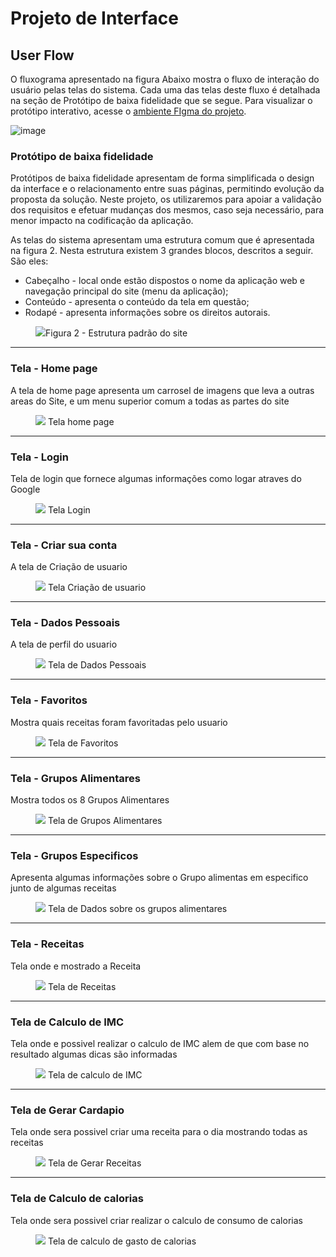 
# Projeto de Interface

## User Flow

O fluxograma apresentado na figura Abaixo mostra o fluxo de interação do usuário pelas telas do sistema. Cada uma das telas deste fluxo é detalhada na seção de Protótipo de baixa fidelidade que se segue. Para visualizar o protótipo interativo, acesse o <a href="https://www.figma.com/file/Sie5hM3txB0TXzpLW4JtZQ/index?type=design&node-id=0%3A1&mode=design&t=KNFo5Fpas2vKOO5h-1">ambiente FIgma do projeto</a>.

![image](https://github.com/ICEI-PUC-Minas-PMV-ADS/pmv-ads-2023-2-e1-proj-web-t2-g3-nutrilife/assets/144973239/f728e758-af0b-4806-a1c2-4b0b432a390a)
 

### Protótipo de baixa fidelidade

Protótipos de baixa fidelidade apresentam de forma simplificada o design da interface e o relacionamento entre suas páginas, permitindo evolução da proposta da solução. Neste projeto, os utilizaremos para apoiar a validação dos requisitos e efetuar mudanças dos mesmos, caso seja necessário, para menor impacto na codificação da aplicação.

As telas do sistema apresentam uma estrutura comum que é apresentada na figura 2. Nesta estrutura existem 3 grandes blocos, descritos a seguir. São eles:
<ul>
  <li>Cabeçalho - local onde estão dispostos o nome da aplicação web e navegação principal do site (menu da aplicação);</li>
  <li>Conteúdo - apresenta o conteúdo da tela em questão;</li>
  <li>Rodapé - apresenta informações sobre os direitos autorais.</li>
</ul>

<figure> 
  <img src="https://github.com/ICEI-PUC-Minas-PMV-ADS/pmv-ads-2023-2-e1-proj-web-t2-g3-nutrilife/blob/main/documentos/img/Exemplo-Site.png"
    <figcaption>Figura 2 - Estrutura padrão do site
</figure> 
<hr>

<h3><b>Tela - Home page</b></h3>
<p>A tela de home page apresenta um carrosel de imagens que leva a outras areas do Site, e um menu superior comum a todas as partes do site </p>
  

<figure> 
  <img src="https://github.com/ICEI-PUC-Minas-PMV-ADS/pmv-ads-2023-2-e1-proj-web-t2-g3-nutrilife/blob/main/documentos/img/Tela-Home.JPG"
  <figcaption> Tela home page
</figure> 
<hr>

<h3><b>Tela - Login</b></h3>
<p>Tela de login que fornece algumas informações como logar atraves do Google</p>
  

<figure> 
  <img src="https://github.com/ICEI-PUC-Minas-PMV-ADS/pmv-ads-2023-2-e1-proj-web-t2-g3-nutrilife/blob/main/documentos/img/TelaLogin.JPG"
  <figcaption> Tela Login
</figure> 
<hr>

<h3><b>Tela - Criar sua conta</b></h3>
<p>A tela de Criação de usuario </p>
  

<figure> 
  <img src="https://github.com/ICEI-PUC-Minas-PMV-ADS/pmv-ads-2023-2-e1-proj-web-t2-g3-nutrilife/blob/main/documentos/img/TelaCrieSuaConta.JPG"
  <figcaption> Tela Criação de usuario
</figure> 
<hr>

<h3><b>Tela - Dados Pessoais</b></h3>
<p>A tela de perfil do usuario </p>
  

<figure> 
  <img src="https://github.com/ICEI-PUC-Minas-PMV-ADS/pmv-ads-2023-2-e1-proj-web-t2-g3-nutrilife/blob/main/documentos/img/TelaDadosPessoais.JPG"
  <figcaption> Tela de Dados Pessoais
</figure> 
<hr>

<h3><b>Tela - Favoritos</b></h3>
<p>Mostra quais receitas foram favoritadas pelo usuario</p>
  

<figure> 
  <img src="https://github.com/ICEI-PUC-Minas-PMV-ADS/pmv-ads-2023-2-e1-proj-web-t2-g3-nutrilife/blob/main/documentos/img/TelaFavoritos.JPG"
  <figcaption> Tela de Favoritos
</figure> 
<hr>

<h3><b>Tela - Grupos Alimentares</b></h3>
<p>Mostra todos os 8 Grupos Alimentares</p>
  

<figure> 
  <img src="https://github.com/ICEI-PUC-Minas-PMV-ADS/pmv-ads-2023-2-e1-proj-web-t2-g3-nutrilife/blob/main/documentos/img/Tela-GruposAlimentares.JPG"
  <figcaption> Tela de Grupos Alimentares
</figure>
<hr>

<h3><b>Tela - Grupos Especificos</b></h3>
<p>Apresenta algumas informações sobre o Grupo alimentas em especifico junto de algumas receitas</p>
  

<figure> 
  <img src="https://github.com/ICEI-PUC-Minas-PMV-ADS/pmv-ads-2023-2-e1-proj-web-t2-g3-nutrilife/blob/main/documentos/img/Tela-GruposEspecificos.JPG"
  <figcaption> Tela de Dados sobre os grupos alimentares
</figure>

<hr>

<h3><b>Tela - Receitas</b></h3>
<p>Tela onde e mostrado a Receita</p>
  

<figure> 
  <img src="https://github.com/ICEI-PUC-Minas-PMV-ADS/pmv-ads-2023-2-e1-proj-web-t2-g3-nutrilife/blob/main/documentos/img/Tela-receitas.JPG"
  <figcaption> Tela de Receitas
</figure>

<hr>

<h3><b>Tela de Calculo de IMC</b></h3>
<p>Tela onde e possivel realizar o calculo de IMC alem de que com base no resultado algumas dicas são informadas</p>
  

<figure> 
  <img src="https://github.com/ICEI-PUC-Minas-PMV-ADS/pmv-ads-2023-2-e1-proj-web-t2-g3-nutrilife/blob/main/documentos/img/Tela de Calculo de IMC.JPG"
  <figcaption> Tela de calculo de IMC
</figure>

<hr>

<h3><b>Tela de Gerar Cardapio</b></h3>
<p>Tela onde sera possivel criar uma receita para o dia mostrando todas as receitas </p>
  

<figure> 
  <img src="https://github.com/ICEI-PUC-Minas-PMV-ADS/pmv-ads-2023-2-e1-proj-web-t2-g3-nutrilife/blob/main/documentos/img/TelaGerarCardapio.JPG"
  <figcaption> Tela de Gerar Receitas
</figure>
<hr>

<h3><b>Tela de Calculo de calorias </b></h3>
<p>Tela onde sera possivel criar realizar o calculo de consumo de calorias </p>
  

<figure> 
  <img src="https://github.com/ICEI-PUC-Minas-PMV-ADS/pmv-ads-2023-2-e1-proj-web-t2-g3-nutrilife/blob/main/documentos/img/telacalculodecaloria.JPG"
  <figcaption> Tela de calculo de gasto de calorias
</figure>

